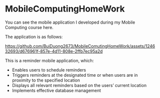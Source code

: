 ﻿# MobileComputingHomeWork

You can see the mobile application I developed during my Mobile Computing course here.

The application is as follows:

https://github.com/BuiDuong2673/MobileComutingHomeWork/assets/124632693/d676961f-857e-4d11-808e-2ffb7ec95a2d

This is a reminder mobile application, which:
* Enables users to schedule reminders
* Triggers reminders at the designated time or when users are in proximity to the specified location
* Displays all relevant reminders based on the users’ current location
* Implements effective database management
